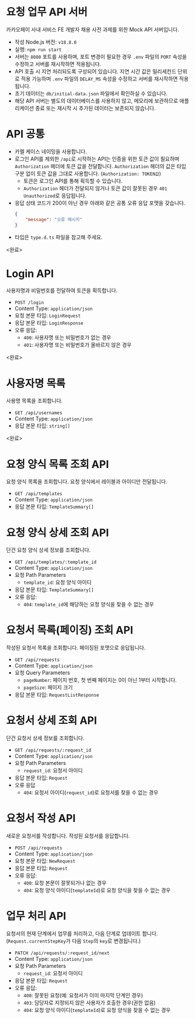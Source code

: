 # 요청 업무 API 서버
카카오페이 사내 서비스 FE 개발자 채용 사전 과제를 위한 Mock API 서버입니다.
- 작성 Node.js 버전: `v18.8.0`
- 실행: `npm run start`
- 서버는 `8080` 포트를 사용하며, 포트 변경이 필요한 경우 `.env` 파일의 `PORT` 속성을 수정하고 서버를 재시작하면 적용됩니다.
- API 호출 시 지연 처리되도록 구성되어 있습니다. 지연 시간 값은 밀리세컨드 단위로 적용 가능하며 `.env` 파일의 `DELAY_MS` 속성을 수정하고 서버를 재시작하면 적용됩니다.
- 초기 데이터는 `db/initial-data.json` 파일에서 확인하실 수 있습니다.
- 해당 API 서버는 별도의 데이터베이스를 사용하지 않고, 메모리에 보관하므로 애플리케이션 종료 또는 재시작 시 추가된 데이터는 보존되지 않습니다.

# API 공통
- 카멜 케이스 네이밍을 사용합니다.
- 로그인 API를 제외한 `/api`로 시작하는 API는 인증을 위한 토큰 값이 필요하며 `Authorization` 헤더에 토큰 값을 전달합니다. `Authorization` 헤더의 값은 타입 구분 없이 토큰 값을 그대로 사용합니다. (`Authorization: TOKEN값`)
  - 토큰은 로그인 API를 통해 획득할 수 있습니다.
  - `Authorization` 헤더가 전달되지 않거나 토큰 값이 잘못된 경우 `401 Unauthorized`로 응답됩니다.
- 응답 상태 코드가 200이 아닌 경우 아래와 같은 공통 오류 응답 포맷을 갖습니다.
    ```json
    {
        "message": "오류 메시지"
    }
    ```
- 타입은 `type.d.ts` 파일을 참고해 주세요.

<완료>
# Login API
사용자명과 비밀번호를 전달하여 토큰을 획득합니다.
- `POST /login`
- Content Type: `application/json`
- 요청 본문 타입: `LoginRequest`
- 응답 본문 타입: `LoginResponse`
- 오류 응답:
  - `400`: 사용자명 또는 비밀번호가 없는 경우
  - `401`: 사용자명 또는 비밀번호가 올바르지 않은 경우

<완료>
# 사용자명 목록
사용명 목록을 조회합니다.
- `GET /api/usernames`
- Content Type: `application/json`
- 응답 본문 타입: `string[]`

<완료>
# 요청 양식 목록 조회 API
요청 양식 목록을 조회합니다. 요청 양식에서 레이블과 아이디만 전달됩니다.
- `GET /api/templates`
- Content Type: `application/json`
- 응답 본문 타입: `TemplateSummary[]`

# 요청 양식 상세 조회 API
단건 요청 양식 상세 정보를 조회합니다.
- `GET /api/templates/:template_id`
- Content Type: `application/json`
- 요청 Path Parameters
  - `template_id`: 요청 양식 아이디
- 응답 본문 타입: `TemplateSummary[]`
- 오류 응답:
  - `404`: `template_id`에 해당하는 요청 양식을 찾을 수 없는 경우

# 요청서 목록(페이징) 조회 API
작성된 요청서 목록을 조회합니다. 페이징된 포맷으로 응답됩니다.
- `GET /api/requests`
- Content Type: `application/json`
- 요청 Query Parameters
  - `pageNumber`: 페이지 번호, 첫 번째 페이지는 0이 아닌 1부터 시작합니다.
  - `pageSize`: 페이지 크기
- 응답 본문 타입: `RequestListResponse`

# 요청서 상세 조회 API
단건 요청서 상세 정보를 조회합니다.
- `GET /api/requests/:request_id`
- Content Type: `application/json`
- 요청 Path Parameters
  - `request_id`: 요청서 아이디
- 응답 본문 타입: `Request`
- 오류 응답
  - `404`: 요청서 아이디(`request_id`)로 요청서를 찾을 수 없는 경우

# 요청서 작성 API
새로운 요청서를 작성합니다. 작성된 요청서를 응답합니다.
- `POST /api/requests`
- Content Type: `application/json`
- 요청 본문 타입: `NewRequest`
- 응답 본문 타입: `Request`
- 오류 응답:
  - `400`: 요청 본문이 잘못되거나 없는 경우
  - `404`: 요청 양식 아이디(`templateId`)로 요청 양식을 찾을 수 없는 경우

# 업무 처리 API
요청서의 현재 단계에서 업무를 처리하고, 다음 단계로 업데이트 합니다. (`Request.currentStepKey`가 다음 `Step`의 `key`로 변경됩니다.)
- `PATCH /api/requests/:request_id/next`
- Content Type: `application/json`
- 요청 Path Parameters
  - `request_id`: 요청서 아이디
- 응답 본문 타입: `Request`
- 오류 응답:
  - `400`: 잘못된 요청(예: 요청서가 이미 마지막 단계인 경우)
  - `403`: 담당자로 지정되지 않은 사용자가 호출한 경우(권한 없음)
  - `404`: 요청 양식 아이디(`templateId`)로 요청 양식을 찾을 수 없는 경우